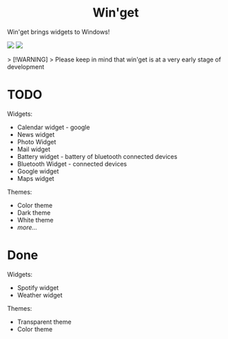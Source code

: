 <h1 align="center">Win'get</h1>
<p></p>
Win'get brings widgets to Windows! 
</p>
<img src="weather-widget-color">
<img src="weather-widget-transparent">
<p></p>
> [!WARNING]
> Please keep in mind that win'get is at a very early stage of development

# TODO
Widgets: 
 - Calendar widget - google
 - News widget
 - Photo Widget
 - Mail widget
 - Battery widget - battery of bluetooth connected devices
 - Bluetooth Widget - connected devices
 - Google widget
 - Maps widget

Themes: 
 - Color theme
 - Dark theme
 - White theme
 - *more...*

# Done
Widgets: 
 - Spotify widget
 - Weather widget

Themes:
 - Transparent theme
 - Color theme


